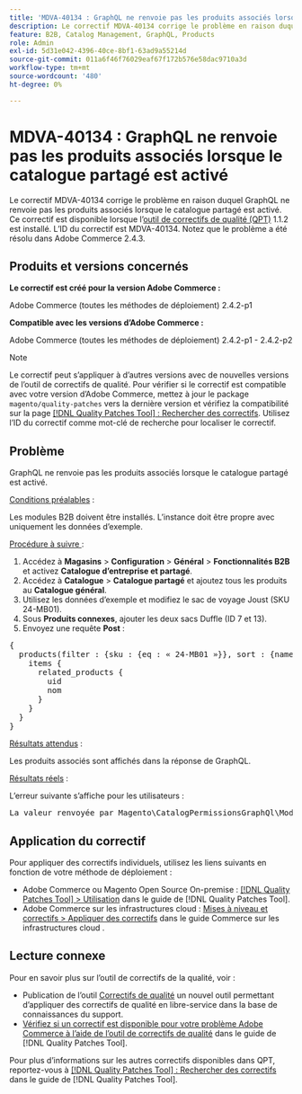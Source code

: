 ```yaml
---
title: 'MDVA-40134 : GraphQL ne renvoie pas les produits associés lorsque le catalogue partagé est activé'
description: Le correctif MDVA-40134 corrige le problème en raison duquel GraphQL ne renvoie pas les produits associés lorsque le catalogue partagé est activé. Ce correctif est disponible lorsque l’outil [Outil de correctifs de la qualité (QPT)](https://experienceleague.adobe.com/en/docs/commerce-operations/tools/quality-patches-tool/quality-patches-tool-to-self-serve-quality-patches) 1.1.2 est installé. L’ID du correctif est MDVA-40134. Notez que le problème a été résolu dans Adobe Commerce 2.4.3.
feature: B2B, Catalog Management, GraphQL, Products
role: Admin
exl-id: 5d31e042-4396-40ce-8bf1-63ad9a55214d
source-git-commit: 011a6f46f76029eaf67f172b576e58dac9710a3d
workflow-type: tm+mt
source-wordcount: '480'
ht-degree: 0%

---
```


# MDVA-40134 : GraphQL ne renvoie pas les produits associés lorsque le catalogue partagé est activé

Le correctif MDVA-40134 corrige le problème en raison duquel GraphQL ne renvoie pas les produits associés lorsque le catalogue partagé est activé. Ce correctif est disponible lorsque l’[outil de correctifs de qualité (QPT)](https://experienceleague.adobe.com/en/docs/commerce-operations/tools/quality-patches-tool/quality-patches-tool-to-self-serve-quality-patches) 1.1.2 est installé. L’ID du correctif est MDVA-40134. Notez que le problème a été résolu dans Adobe Commerce 2.4.3.

## Produits et versions concernés

**Le correctif est créé pour la version Adobe Commerce :**

Adobe Commerce (toutes les méthodes de déploiement) 2.4.2-p1

**Compatible avec les versions d’Adobe Commerce :**

Adobe Commerce (toutes les méthodes de déploiement) 2.4.2-p1 - 2.4.2-p2

>[!NOTE]
>
>Le correctif peut s’appliquer à d’autres versions avec de nouvelles versions de l’outil de correctifs de qualité. Pour vérifier si le correctif est compatible avec votre version d’Adobe Commerce, mettez à jour le package `magento/quality-patches` vers la dernière version et vérifiez la compatibilité sur la page [[!DNL Quality Patches Tool] : Rechercher des correctifs](https://experienceleague.adobe.com/en/docs/commerce-operations/tools/quality-patches-tool/quality-patches-tool-to-self-serve-quality-patches). Utilisez l’ID du correctif comme mot-clé de recherche pour localiser le correctif.

## Problème

GraphQL ne renvoie pas les produits associés lorsque le catalogue partagé est activé.

<u>Conditions préalables</u> :

Les modules B2B doivent être installés.
L’instance doit être propre avec uniquement les données d’exemple.

<u>Procédure à suivre </u> :

1. Accédez à **Magasins** > **Configuration** > **Général** > **Fonctionnalités B2B** et activez **Catalogue d’entreprise et partagé**.
1. Accédez à **Catalogue** > **Catalogue partagé** et ajoutez tous les produits au **Catalogue général**.
1. Utilisez les données d’exemple et modifiez le sac de voyage Joust (SKU 24-MB01).
1. Sous **Produits connexes**, ajouter les deux sacs Duffle (ID 7 et 13).
1. Envoyez une requête **Post** :

<pre>&lbrace;
  products(filter : {sku : {eq : « 24-MB01 »}}, sort : {name : ASC}) &lbrace;
    items &lbrace;
      related_products &lbrace;
        uid
        nom
      &rbrace;
    &rbrace;
  &rbrace;
&rbrace;</pre>

<u>Résultats attendus</u> :

Les produits associés sont affichés dans la réponse de GraphQL.

<u>Résultats réels</u> :

L’erreur suivante s’affiche pour les utilisateurs :

<pre>La valeur renvoyée par Magento\CatalogPermissionsGraphQl\Model\Store\StoreProcessor::getStoreId() doit être du type int, la valeur renvoyée par null &lbrace;« exception »:« [object] (GraphQL\\Error\\Error(code : 0) : la valeur renvoyée par Magento\\CatalogPermissionsGraphQl\\Model\\Store\\StoreProcessor::getStoreId() doit être du type int, la valeur renvoyée par null </pre>

## Application du correctif

Pour appliquer des correctifs individuels, utilisez les liens suivants en fonction de votre méthode de déploiement :

* Adobe Commerce ou Magento Open Source On-premise : [[!DNL Quality Patches Tool] > Utilisation](/help/tools/quality-patches-tool/usage.md) dans le guide de [!DNL Quality Patches Tool].
* Adobe Commerce sur les infrastructures cloud : [Mises à niveau et correctifs > Appliquer des correctifs](https://experienceleague.adobe.com/docs/commerce-cloud-service/user-guide/develop/upgrade/apply-patches.html) dans le guide Commerce sur les infrastructures cloud .

## Lecture connexe

Pour en savoir plus sur l’outil de correctifs de la qualité, voir :

* Publication de l’outil [Correctifs de qualité](https://experienceleague.adobe.com/en/docs/commerce-operations/tools/quality-patches-tool/quality-patches-tool-to-self-serve-quality-patches) un nouvel outil permettant d’appliquer des correctifs de qualité en libre-service dans la base de connaissances du support.
* [Vérifiez si un correctif est disponible pour votre problème Adobe Commerce à l’aide de l’outil de correctifs de qualité](/help/tools/quality-patches-tool/patches-available-in-qpt/check-patch-for-magento-issue-with-magento-quality-patches.md) dans le guide de [!DNL Quality Patches Tool].

Pour plus d’informations sur les autres correctifs disponibles dans QPT, reportez-vous à [[!DNL Quality Patches Tool] : Rechercher des correctifs](https://experienceleague.adobe.com/tools/commerce-quality-patches/index.html) dans le guide de [!DNL Quality Patches Tool].
